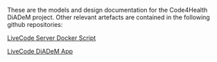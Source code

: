 These are the models and design documentation for the Code4Health DiADeM project. Other relevant artefacts are contained in the following github repositories:

[LiveCode Server Docker Script](https://github.com/inidus/livecode-community-server)

[LiveCode DiADeM App](https://github.com/AppertaFoundation/Diadem)
